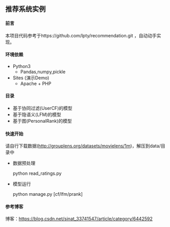 ## 推荐系统实例
#### 前言
本项目代码参考于https://github.com/lpty/recommendation.git ，自动动手实现。

#### 环境依赖
+ Python3
    + Pandas,numpy,pickle
+ Sites (演示Demo)
    + Apache + PHP

#### 目录
* 基于协同过滤(UserCF)的模型
* 基于隐语义(LFM)的模型
* 基于图(PersonalRank)的模型

#### 快速开始
请自行下载数据(http://grouplens.org/datasets/movielens/1m)，解压到data/目录中

* 数据预处理

    python read_ratings.py

* 模型运行

    python manage.py [cf/lfm/prank]


#### 参考博客
博客：https://blog.csdn.net/sinat_33741547/article/category/6442592
